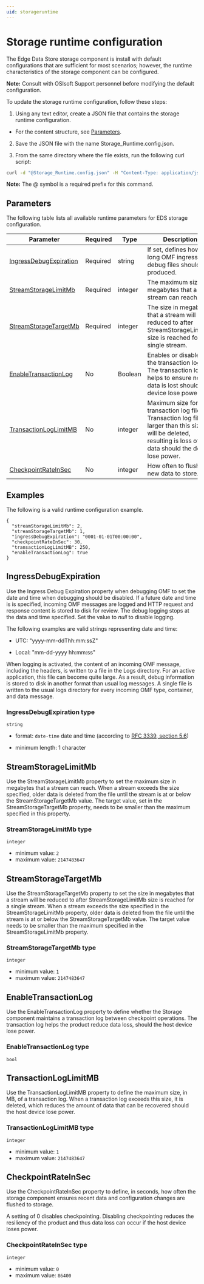 ```yaml
---
uid: storageruntime
---
```


# Storage runtime configuration

The Edge Data Store storage component is install with default configurations that are sufficient for most scenarios; however, the runtime characteristics of the storage component can be configured.  

**Note:** Consult with OSIsoft Support personnel before modifying the default configuration.

To update the storage runtime configuration, follow these steps:

1. Using any text editor, create a JSON file that contains the storage runtime configuration.

  - For the content structure, see [Parameters](#parameters).

2. Save the JSON file with the name Storage_Runtime.config.json.

3. From the same directory where the file exists, run the following curl script:

  ```bash
  curl -d "@Storage_Runtime.config.json" -H "Content-Type: application/json" -X PUT http://localhost:5590/api/v1/configuration/storage/Runtime
  ```

  **Note:** The @ symbol is a required prefix for this command.

## Parameters

The following table lists all available runtime parameters for EDS storage configuration.

| Parameter                       | Required | Type     | Description                                        |
|---------------------------------|----------|----------|----------------------------------------------------|
| [IngressDebugExpiration](#ingressdebugexpiration)      | Required | string   | If set, defines how long OMF ingress debug files should be produced. |
| [StreamStorageLimitMb](#streamstoragelimitmb)        | Required | integer  | The maximum size in megabytes that a stream can reach. |
| [StreamStorageTargetMb](#streamstoragetargetmb)       | Required | integer  | The size in megabytes that a stream will be reduced to after StreamStorageLimitMb size is reached for a single stream. |
| [EnableTransactionLog](#enabletransactionlog)        | No       | Boolean     | Enables or disables the transaction log. The transaction log helps to ensure no data is lost should a device lose power. |
| [TransactionLogLimitMB](#transactionloglimitmb)     | No       | integer  | Maximum size for transaction log file. Transaction log files larger than this size will be deleted, resulting is loss of data should the device lose power. |
| [CheckpointRateInSec](#checkpointrateinsec)         | No       | integer  | How often to flush new data to store.  |

## Examples

The following is a valid runtime configuration example.

```
{
  "streamStorageLimitMb": 2,
  "streamStorageTargetMb": 1,
  "ingressDebugExpiration": "0001-01-01T00:00:00",
  "checkpointRateInSec": 30,
  "transactionLogLimitMB": 250,
  "enableTransactionLog": true
}
```

## IngressDebugExpiration

Use the Ingress Debug Expiration property when debugging OMF to set the date and time when debugging should be disabled. If a future date and time is is specified, incoming OMF messages are logged and HTTP request and response content is stored to disk for review. The debug logging stops at the data and time specified. Set the value to *null* to disable logging.

The following examples are valid strings representing date and time:

  - UTC: "yyyy-mm-ddThh:mm:ssZ"

  - Local: "mm-dd-yyyy hh:mm:ss"

When logging is activated, the content of an incoming OMF message, including the headers, is written to a file in the Logs directory. For an active application, this file can become quite large. As a result, debug information is stored to disk in another format than usual log messages. A single file is written to the usual logs directory for every incoming OMF type, container, and data message.

### IngressDebugExpiration type

`string`

- format: `date-time` date and time (according to [RFC 3339, section 5.6](http://tools.ietf.org/html/rfc3339))

- minimum length: 1 character

## StreamStorageLimitMb

Use the StreamStorageLimitMb property to set the maximum size in megabytes that a stream can reach. When a stream exceeds the size specified, older data is deleted from the file until the stream is at or below the StreamStorageTargetMb value. The target value, set in the StreamStorageTargetMb property, needs to be smaller than the maximum specified in this property.

### StreamStorageLimitMb type

`integer`

- minimum value: `2`
- maximum value: `2147483647`

## StreamStorageTargetMb

Use the StreamStorageTargetMb property to set the size in megabytes that a stream will be reduced to after StreamStorageLimitMb size is reached for a single stream. When a stream exceeds the size specified in the StreamStorageLimitMb property, older data is deleted from the file until the stream is at or below the StreamStorageTargetMb value. The target value needs to be smaller than the maximum specified in the StreamStorageLimitMb property.

### StreamStorageTargetMb type

`integer`

- minimum value: `1`
- maximum value: `2147483647`

## EnableTransactionLog

Use the EnableTransactionLog property to define whether the Storage component maintains a transaction log between checkpoint operations. The transaction log helps the product reduce data loss, should the host device lose power.

### EnableTransactionLog type

`bool`

## TransactionLogLimitMB

Use the TransactionLogLimitMB property to define the maximum size, in MB, of a transaction log. When a transaction log exceeds this size, it is deleted, which reduces the amount of data that can be recovered should the host device lose power.

### TransactionLogLimitMB type

`integer`

- minimum value: `1`
- maximum value: `2147483647`

## CheckpointRateInSec

Use the CheckpointRateInSec property to define, in seconds, how often the storage component ensures recent data and configuration changes are flushed to storage.  

A setting of 0 disables checkpointing. Disabling checkpointing reduces the resiliency of the product and thus data loss can occur if the host device loses power.

### CheckpointRateInSec type

`integer`

- minimum value: `0`
- maximum value: `86400`
